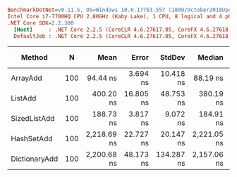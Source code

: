 ``` ini

BenchmarkDotNet=v0.11.5, OS=Windows 10.0.17763.557 (1809/October2018Update/Redstone5)
Intel Core i7-7700HQ CPU 2.80GHz (Kaby Lake), 1 CPU, 8 logical and 4 physical cores
.NET Core SDK=2.2.300
  [Host]     : .NET Core 2.2.5 (CoreCLR 4.6.27617.05, CoreFX 4.6.27618.01), 64bit RyuJIT
  DefaultJob : .NET Core 2.2.5 (CoreCLR 4.6.27617.05, CoreFX 4.6.27618.01), 64bit RyuJIT


```
|        Method |   N |        Mean |     Error |     StdDev |      Median |  Gen 0 | Gen 1 | Gen 2 | Allocated |
|-------------- |---- |------------:|----------:|-----------:|------------:|-------:|------:|------:|----------:|
|      ArrayAdd | 100 |    94.44 ns |  3.694 ns |  10.418 ns |    88.19 ns | 0.1347 |     - |     - |     424 B |
|       ListAdd | 100 |   400.20 ns | 16.805 ns |  48.753 ns |   380.19 ns | 0.3786 |     - |     - |    1192 B |
|  SizedListAdd | 100 |   188.73 ns |  3.817 ns |   9.072 ns |   184.91 ns | 0.1473 |     - |     - |     464 B |
|    HashSetAdd | 100 | 2,218.69 ns | 22.727 ns |  20.147 ns | 2,221.05 ns | 1.9035 |     - |     - |    6000 B |
| DictionaryAdd | 100 | 2,200.68 ns | 48.173 ns | 134.287 ns | 2,157.06 ns | 2.3460 |     - |     - |    7392 B |

